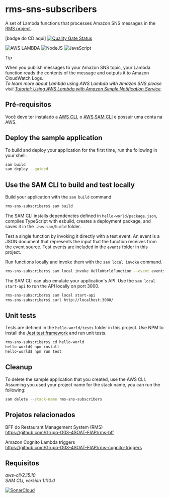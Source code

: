 # rms-sns-subscribers
A set of Lambda functions that processes Amazon SNS messages in the [RMS project](https://github.com/Grupo-G03-4SOAT-FIAP/rms-bff).

[badge do CD aqui]
[![Quality Gate Status](https://sonarcloud.io/api/project_badges/measure?project=Grupo-G03-4SOAT-FIAP_rms-sns-subscribers&metric=alert_status)](https://sonarcloud.io/summary/new_code?id=Grupo-G03-4SOAT-FIAP_rms-sns-subscribers)

![AWS LAMBDA](https://img.shields.io/badge/AWS%20Lambda-FF9900.svg?style=for-the-badge&logo=AWS-Lambda&logoColor=white)
![NodeJS](https://img.shields.io/badge/node.js-6DA55F?style=for-the-badge&logo=node.js&logoColor=white)
![JavaScript](https://img.shields.io/badge/JavaScript-F7DF1E?style=for-the-badge&logo=javascript&logoColor=black)

> [!TIP]
> When you publish messages to your Amazon SNS topic, your Lambda function reads the contents of the message and outputs it to Amazon CloudWatch Logs.\
> _To learn more about Lambda using AWS Lambda with Amazon SNS please visit [Tutorial: Using AWS Lambda with Amazon Simple Notification Service](https://docs.aws.amazon.com/lambda/latest/dg/with-sns-example.html)._

## Pré-requisitos

Você deve ter instalado a [AWS CLI](https://docs.aws.amazon.com/cli/latest/userguide/getting-started-install.html), o [AWS SAM CLI](https://docs.aws.amazon.com/serverless-application-model/latest/developerguide/install-sam-cli.html) e possuir uma conta na AWS.

## Deploy the sample application

To build and deploy your application for the first time, run the following in your shell:

```bash
sam build
sam deploy --guided
```

## Use the SAM CLI to build and test locally

Build your application with the `sam build` command.

```bash
rms-sns-subscribers$ sam build
```

The SAM CLI installs dependencies defined in `hello-world/package.json`, compiles TypeScript with esbuild, creates a deployment package, and saves it in the `.aws-sam/build` folder.

Test a single function by invoking it directly with a test event. An event is a JSON document that represents the input that the function receives from the event source. Test events are included in the `events` folder in this project.

Run functions locally and invoke them with the `sam local invoke` command.

```bash
rms-sns-subscribers$ sam local invoke HelloWorldFunction --event events/event.json
```

The SAM CLI can also emulate your application's API. Use the `sam local start-api` to run the API locally on port 3000.

```bash
rms-sns-subscribers$ sam local start-api
rms-sns-subscribers$ curl http://localhost:3000/
```

## Unit tests

Tests are defined in the `hello-world/tests` folder in this project. Use NPM to install the [Jest test framework](https://jestjs.io/) and run unit tests.

```bash
rms-sns-subscribers$ cd hello-world
hello-world$ npm install
hello-world$ npm run test
```

## Cleanup

To delete the sample application that you created, use the AWS CLI. Assuming you used your project name for the stack name, you can run the following:

```bash
sam delete --stack-name rms-sns-subscribers
```

## Projetos relacionados

BFF do Restaurant Management System (RMS)\
https://github.com/Grupo-G03-4SOAT-FIAP/rms-bff

Amazon Cognito Lambda triggers\
https://github.com/Grupo-G03-4SOAT-FIAP/rms-cognito-triggers

## Requisitos

*aws-cli/2.15.10*\
*SAM CLI, version 1.110.0*

[![SonarCloud](https://sonarcloud.io/images/project_badges/sonarcloud-white.svg)](https://sonarcloud.io/summary/new_code?id=Grupo-G03-4SOAT-FIAP_rms-sns-subscribers)
